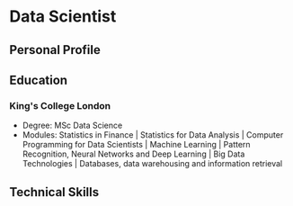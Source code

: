# Data Scientist

## Personal Profile

## Education
### King's College London
  - Degree: MSc Data Science
  - Modules: Statistics in Finance | Statistics for Data Analysis | Computer Programming for Data Scientists | Machine Learning | Pattern Recognition, Neural Networks and Deep Learning | Big Data Technologies | Databases, data warehousing and information retrieval
      
## Technical Skills

